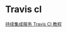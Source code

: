 # Travis cl

[持续集成服务 Travis CI 教程](http://www.ruanyifeng.com/blog/2017/12/travis_ci_tutorial.html)

